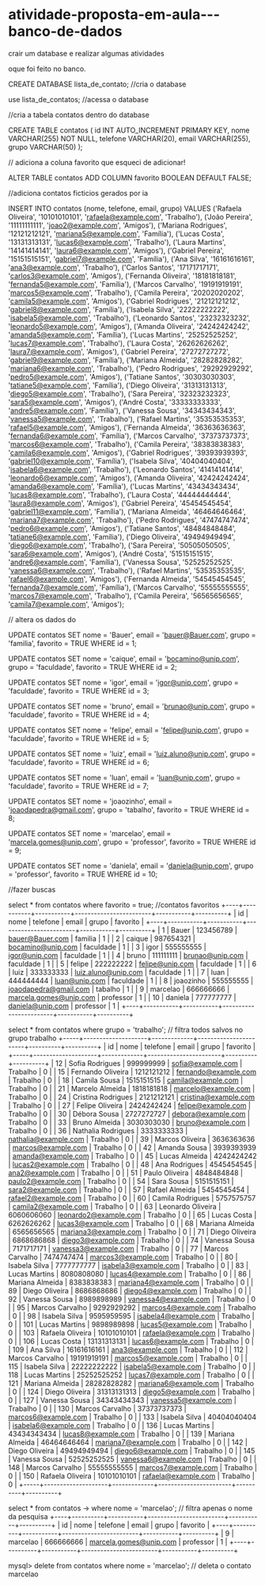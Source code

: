 # atividade-proposta-em-aula---banco-de-dados
crair um database e realizar algumas atividades


oque foi feito no banco.

CREATE DATABASE lista_de_contato; //cria o database 

use lista_de_contatos; //acessa o database


//cria a tabela contatos dentro do database

CREATE TABLE contatos (
id INT AUTO_INCREMENT PRIMARY KEY,
nome VARCHAR(255) NOT NULL,
telefone VARCHAR(20),
email VARCHAR(255),
grupo VARCHAR(50)
);


// adiciona a coluna favorito que esqueci de adicionar!

ALTER TABLE contatos
ADD COLUMN favorito BOOLEAN DEFAULT FALSE;



//adiciona contatos ficticios gerados por ia

INSERT INTO contatos (nome, telefone, email, grupo) VALUES 
('Rafaela Oliveira', '10101010101', 'rafaela@example.com', 'Trabalho'),
('João Pereira', '11111111111', 'joao2@example.com', 'Amigos'),
('Mariana Rodrigues', '12121212121', 'mariana5@example.com', 'Família'),
('Lucas Costa', '13131313131', 'lucas6@example.com', 'Trabalho'),
('Laura Martins', '14141414141', 'laura6@example.com', 'Amigos'),
('Gabriel Pereira', '15151515151', 'gabriel7@example.com', 'Família'),
('Ana Silva', '16161616161', 'ana3@example.com', 'Trabalho'),
('Carlos Santos', '17171717171', 'carlos3@example.com', 'Amigos'),
('Fernanda Oliveira', '18181818181', 'fernanda5@example.com', 'Família'),
('Marcos Carvalho', '19191919191', 'marcos5@example.com', 'Trabalho'),
('Camila Pereira', '20202020202', 'camila5@example.com', 'Amigos'),
('Gabriel Rodrigues', '21212121212', 'gabriel8@example.com', 'Família'),
('Isabela Silva', '22222222222', 'isabela5@example.com', 'Trabalho'),
('Leonardo Santos', '23232323232', 'leonardo5@example.com', 'Amigos'),
('Amanda Oliveira', '24242424242', 'amanda5@example.com', 'Família'),
('Lucas Martins', '25252525252', 'lucas7@example.com', 'Trabalho'),
('Laura Costa', '26262626262', 'laura7@example.com', 'Amigos'),
('Gabriel Pereira', '27272727272', 'gabriel9@example.com', 'Família'),
('Mariana Almeida', '28282828282', 'mariana6@example.com', 'Trabalho'),
('Pedro Rodrigues', '29292929292', 'pedro5@example.com', 'Amigos'),
('Tatiane Santos', '30303030303', 'tatiane5@example.com', 'Família'),
('Diego Oliveira', '31313131313', 'diego5@example.com', 'Trabalho'),
('Sara Pereira', '32323232323', 'sara5@example.com', 'Amigos'),
('André Costa', '33333333333', 'andre5@example.com', 'Família'),
('Vanessa Sousa', '34343434343', 'vanessa5@example.com', 'Trabalho'),
('Rafael Martins', '35353535353', 'rafael5@example.com', 'Amigos'),
('Fernanda Almeida', '36363636363', 'fernanda6@example.com', 'Família'),
('Marcos Carvalho', '37373737373', 'marcos6@example.com', 'Trabalho'),
('Camila Pereira', '38383838383', 'camila6@example.com', 'Amigos'),
('Gabriel Rodrigues', '39393939393', 'gabriel10@example.com', 'Família'),
('Isabela Silva', '40404040404', 'isabela6@example.com', 'Trabalho'),
('Leonardo Santos', '41414141414', 'leonardo6@example.com', 'Amigos'),
('Amanda Oliveira', '42424242424', 'amanda6@example.com', 'Família'),
('Lucas Martins', '43434343434', 'lucas8@example.com', 'Trabalho'),
('Laura Costa', '44444444444', 'laura8@example.com', 'Amigos'),
('Gabriel Pereira', '45454545454', 'gabriel11@example.com', 'Família'),
('Mariana Almeida', '46464646464', 'mariana7@example.com', 'Trabalho'),
('Pedro Rodrigues', '47474747474', 'pedro6@example.com', 'Amigos'),
('Tatiane Santos', '48484848484', 'tatiane6@example.com', 'Família'),
('Diego Oliveira', '49494949494', 'diego6@example.com', 'Trabalho'),
('Sara Pereira', '50505050505', 'sara6@example.com', 'Amigos'),
('André Costa', '51515151515', 'andre6@example.com', 'Família'),
('Vanessa Sousa', '52525252525', 'vanessa6@example.com', 'Trabalho'),
('Rafael Martins', '53535353535', 'rafael6@example.com', 'Amigos'),
('Fernanda Almeida', '54545454545', 'fernanda7@example.com', 'Família'),
('Marcos Carvalho', '55555555555', 'marcos7@example.com', 'Trabalho'),
('Camila Pereira', '56565656565', 'camila7@example.com', 'Amigos');

// altera os dados do 

UPDATE contatos
SET nome = 'Bauer',
    email = 'bauer@Bauer.com',
    grupo = 'familia',
    favorito = TRUE
WHERE id = 1;

UPDATE contatos
SET nome = 'caique',
    email = 'bocamino@unip.com',
    grupo = 'faculdade',
    favorito = TRUE
WHERE id = 2;

UPDATE contatos
SET nome = 'igor',
    email = 'igor@unip.com',
    grupo = 'faculdade',
    favorito = TRUE
WHERE id = 3;

UPDATE contatos
SET nome = 'bruno',
    email = 'brunao@unip.com',
    grupo = 'faculdade',
    favorito = TRUE
WHERE id = 4;

UPDATE contatos
SET nome = 'felipe',
    email = 'felipe@unip.com',
    grupo = 'faculdade',
    favorito = TRUE
WHERE id = 5;

UPDATE contatos
SET nome = 'luiz',
    email = 'luiz.aluno@unip.com',
    grupo = 'faculdade',
    favorito = TRUE
WHERE id = 6;

UPDATE contatos
SET nome = 'luan',
    email = 'luan@unip.com',
    grupo = 'faculdade',
    favorito = TRUE
WHERE id = 7;

UPDATE contatos
SET nome = 'joaozinho',
    email = 'joaodapedra@gmail.com',
    grupo = 'tabalho',
    favorito = TRUE
WHERE id = 8;

UPDATE contatos
SET nome = 'marcelao',
    email = 'marcela.gomes@unip.com',
    grupo = 'professor',
    favorito = TRUE
WHERE id = 9;

UPDATE contatos
SET nome = 'daniela',
    email = 'daniela@unip.com',
    grupo = 'professor',
    favorito = TRUE
WHERE id = 10;

//fazer buscas 

select * from contatos
where favorito = true;
//contatos favoritos
+----+-----------+-----------+------------------------+-----------+----------+
| id | nome      | telefone  | email                  | grupo     | favorito |
+----+-----------+-----------+------------------------+-----------+----------+
|  1 | Bauer     | 123456789 | bauer@Bauer.com        | familia   |        1 |
|  2 | caique    | 987654321 | bocamino@unip.com      | faculdade |        1 |
|  3 | igor      | 555555555 | igor@unip.com          | faculdade |        1 |
|  4 | bruno     | 111111111 | brunao@unip.com        | faculdade |        1 |
|  5 | felipe    | 222222222 | felipe@unip.com        | faculdade |        1 |
|  6 | luiz      | 333333333 | luiz.aluno@unip.com    | faculdade |        1 |
|  7 | luan      | 444444444 | luan@unip.com          | faculdade |        1 |
|  8 | joaozinho | 555555555 | joaodapedra@gmail.com  | tabalho   |        1 |
|  9 | marcelao  | 666666666 | marcela.gomes@unip.com | professor |        1 |
| 10 | daniela   | 777777777 | daniela@unip.com       | professor |        1 |
+----+-----------+-----------+------------------------+-----------+----------+

select * from contatos
where grupo = 'trabalho'; // filtra todos salvos no grupo trabalho
+-----+--------------------+-------------+-----------------------+----------+----------+
| id  | nome               | telefone    | email                 | grupo    | favorito |
+-----+--------------------+-------------+-----------------------+----------+----------+
|  12 | Sofia Rodrigues    | 999999999   | sofia@example.com     | Trabalho |        0 |
|  15 | Fernando Oliveira  | 1212121212  | fernando@example.com  | Trabalho |        0 |
|  18 | Camila Sousa       | 1515151515  | camila@example.com    | Trabalho |        0 |
|  21 | Marcelo Almeida    | 1818181818  | marcelo@example.com   | Trabalho |        0 |
|  24 | Cristina Rodrigues | 2121212121  | cristina@example.com  | Trabalho |        0 |
|  27 | Felipe Oliveira    | 2424242424  | felipe@example.com    | Trabalho |        0 |
|  30 | Débora Sousa       | 2727272727  | debora@example.com    | Trabalho |        0 |
|  33 | Bruno Almeida      | 3030303030  | bruno@example.com     | Trabalho |        0 |
|  36 | Nathalia Rodrigues | 3333333333  | nathalia@example.com  | Trabalho |        0 |
|  39 | Marcos Oliveira    | 3636363636  | marcos@example.com    | Trabalho |        0 |
|  42 | Amanda Sousa       | 3939393939  | amanda@example.com    | Trabalho |        0 |
|  45 | Lucas Almeida      | 4242424242  | lucas2@example.com    | Trabalho |        0 |
|  48 | Ana Rodrigues      | 4545454545  | ana2@example.com      | Trabalho |        0 |
|  51 | Paulo Oliveira     | 4848484848  | paulo2@example.com    | Trabalho |        0 |
|  54 | Sara Sousa         | 5151515151  | sara2@example.com     | Trabalho |        0 |
|  57 | Rafael Almeida     | 5454545454  | rafael2@example.com   | Trabalho |        0 |
|  60 | Camila Rodrigues   | 5757575757  | camila2@example.com   | Trabalho |        0 |
|  63 | Leonardo Oliveira  | 6060606060  | leonardo2@example.com | Trabalho |        0 |
|  65 | Lucas Costa        | 6262626262  | lucas3@example.com    | Trabalho |        0 |
|  68 | Mariana Almeida    | 6565656565  | mariana3@example.com  | Trabalho |        0 |
|  71 | Diego Oliveira     | 6868686868  | diego3@example.com    | Trabalho |        0 |
|  74 | Vanessa Sousa      | 7171717171  | vanessa3@example.com  | Trabalho |        0 |
|  77 | Marcos Carvalho    | 7474747474  | marcos3@example.com   | Trabalho |        0 |
|  80 | Isabela Silva      | 7777777777  | isabela3@example.com  | Trabalho |        0 |
|  83 | Lucas Martins      | 8080808080  | lucas4@example.com    | Trabalho |        0 |
|  86 | Mariana Almeida    | 8383838383  | mariana4@example.com  | Trabalho |        0 |
|  89 | Diego Oliveira     | 8686868686  | diego4@example.com    | Trabalho |        0 |
|  92 | Vanessa Sousa      | 8989898989  | vanessa4@example.com  | Trabalho |        0 |
|  95 | Marcos Carvalho    | 9292929292  | marcos4@example.com   | Trabalho |        0 |
|  98 | Isabela Silva      | 9595959595  | isabela4@example.com  | Trabalho |        0 |
| 101 | Lucas Martins      | 9898989898  | lucas5@example.com    | Trabalho |        0 |
| 103 | Rafaela Oliveira   | 10101010101 | rafaela@example.com   | Trabalho |        0 |
| 106 | Lucas Costa        | 13131313131 | lucas6@example.com    | Trabalho |        0 |
| 109 | Ana Silva          | 16161616161 | ana3@example.com      | Trabalho |        0 |
| 112 | Marcos Carvalho    | 19191919191 | marcos5@example.com   | Trabalho |        0 |
| 115 | Isabela Silva      | 22222222222 | isabela5@example.com  | Trabalho |        0 |
| 118 | Lucas Martins      | 25252525252 | lucas7@example.com    | Trabalho |        0 |
| 121 | Mariana Almeida    | 28282828282 | mariana6@example.com  | Trabalho |        0 |
| 124 | Diego Oliveira     | 31313131313 | diego5@example.com    | Trabalho |        0 |
| 127 | Vanessa Sousa      | 34343434343 | vanessa5@example.com  | Trabalho |        0 |
| 130 | Marcos Carvalho    | 37373737373 | marcos6@example.com   | Trabalho |        0 |
| 133 | Isabela Silva      | 40404040404 | isabela6@example.com  | Trabalho |        0 |
| 136 | Lucas Martins      | 43434343434 | lucas8@example.com    | Trabalho |        0 |
| 139 | Mariana Almeida    | 46464646464 | mariana7@example.com  | Trabalho |        0 |
| 142 | Diego Oliveira     | 49494949494 | diego6@example.com    | Trabalho |        0 |
| 145 | Vanessa Sousa      | 52525252525 | vanessa6@example.com  | Trabalho |        0 |
| 148 | Marcos Carvalho    | 55555555555 | marcos7@example.com   | Trabalho |        0 |
| 150 | Rafaela Oliveira   | 10101010101 | rafaela@example.com   | Trabalho |        0 |
+-----+--------------------+-------------+-----------------------+----------+----------+
 
select * from contatos
    -> where nome = 'marcelao'; // filtra apenas o nome da pesquisa
+----+----------+-----------+------------------------+-----------+----------+
| id | nome     | telefone  | email                  | grupo     | favorito |
+----+----------+-----------+------------------------+-----------+----------+
|  9 | marcelao | 666666666 | marcela.gomes@unip.com | professor |        1 |
+----+----------+-----------+------------------------+-----------+----------+

mysql> delete from contatos where nome = 'marcelao'; // deleta o contato marcelao
